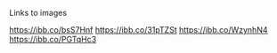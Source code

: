 Links to images

https://ibb.co/bsS7Hnf
https://ibb.co/31pTZSt
https://ibb.co/WzynhN4
https://ibb.co/PGTqHc3

